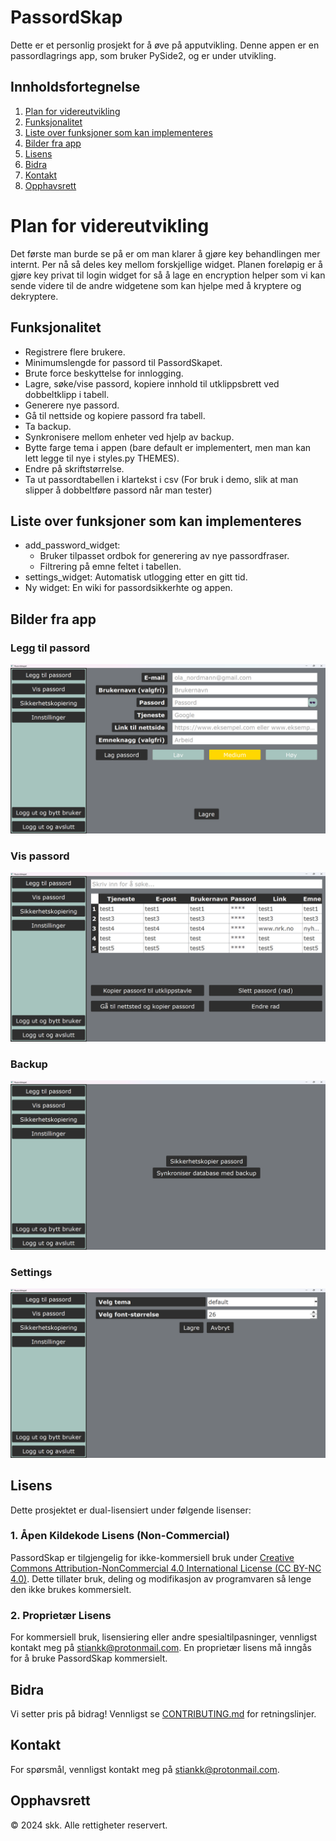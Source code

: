 # PassordSkap

Dette er et personlig prosjekt for å øve på apputvikling. Denne appen er en passordlagrings app, som bruker PySide2, og er under utvikling. 

## Innholdsfortegnelse

1. [Plan for videreutvikling](#plan-for-videreutvikling)
2. [Funksjonalitet](#funksjonalitet)
3. [Liste over funksjoner som kan implementeres](#liste-over-funksjoner-som-kan-implementeres)
4. [Bilder fra app](#bilder-fra-app)
5. [Lisens](#lisens)
6. [Bidra](#bidra)
7. [Kontakt](#kontakt)
8. [Opphavsrett](#opphavsrett)

# Plan for videreutvikling
Det første man burde se på er om man klarer å gjøre key behandlingen mer internt. Per nå så deles key mellom forskjellige widget. Planen foreløpig er å gjøre key privat til login widget for så å lage en encryption helper som vi kan sende videre til de andre widgetene som kan hjelpe med å kryptere og dekryptere.

## Funksjonalitet
- Registrere flere brukere.
- Minimumslengde for passord til PassordSkapet.
- Brute force beskyttelse for innlogging.
- Lagre, søke/vise passord, kopiere innhold til utklippsbrett ved dobbeltklipp i tabell.
- Generere nye passord.
- Gå til nettside og kopiere passord fra tabell.
- Ta backup.
- Synkronisere mellom enheter ved hjelp av backup.
- Bytte farge tema i appen (bare default er implementert, men man kan lett legge til nye i styles.py THEMES).
- Endre på skriftstørrelse.
- Ta ut passordtabellen i klartekst i csv (For bruk i demo, slik at man slipper å dobbeltføre passord når man tester)

## Liste over funksjoner som kan implementeres
- add_password_widget: 
    - Bruker tilpasset ordbok for generering av nye passordfraser.
    - Filtrering på emne feltet i tabellen.
- settings_widget: Automatisk utlogging etter en gitt tid.
- Ny widget: En wiki for passordsikkerhte og appen.

## Bilder fra app
### Legg til passord
![Legg til passord](../images/add_password_widget.png)

### Vis passord
![Vis passord](../images/show_password_widget.png)

### Backup
![Backup](../images/backup_widget.png)

### Settings
![Settings](../images/settings_widget.png)

## Lisens

Dette prosjektet er dual-lisensiert under følgende lisenser:

### 1. Åpen Kildekode Lisens (Non-Commercial)
PassordSkap er tilgjengelig for ikke-kommersiell bruk under [Creative Commons Attribution-NonCommercial 4.0 International License (CC BY-NC 4.0)](LICENSE-CC-BY-NC.txt). Dette tillater bruk, deling og modifikasjon av programvaren så lenge den ikke brukes kommersielt.

### 2. Proprietær Lisens
For kommersiell bruk, lisensiering eller andre spesialtilpasninger, vennligst kontakt meg på [stiankk@protonmail.com](mailto:stiankk@protonmail.com). En proprietær lisens må inngås for å bruke PassordSkap kommersielt.

## Bidra

Vi setter pris på bidrag! Vennligst se [CONTRIBUTING.md](CONTRIBUTING.md) for retningslinjer.

## Kontakt

For spørsmål, vennligst kontakt meg på [stiankk@protonmail.com](mailto:stiankk@protonmail.com).

## Opphavsrett

© 2024 skk. Alle rettigheter reservert.